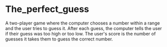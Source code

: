 # The_perfect_guess
A two-player game where the computer chooses a number within a range and the user tries to guess it. After each guess, the computer tells the user if their guess was too high or too low. The user's score is the number of guesses it takes them to guess the correct number. 
